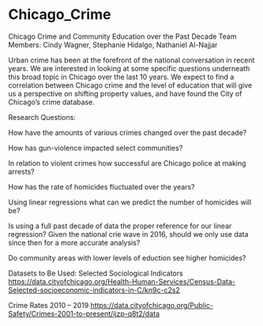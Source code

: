 # Chicago_Crime

Chicago Crime and Community Education over the Past Decade
Team Members: Cindy Wagner, Stephanie Hidalgo, Nathaniel Al-Najjar

Urban crime has been at the forefront of the national conversation in recent years. We are interested in looking at some specific questions underneath this broad topic in Chicago over the last 10 years. We expect to find a correlation between Chicago crime and the level of education  that will give us a perspective on shifting property values, and have found the City of Chicago’s crime database. 

Research Questions:

How have the amounts of various crimes changed over the past decade?

How has gun-violence impacted select communities?

In relation to violent crimes how successful are Chicago police at making arrests?

How has the rate of homicides fluctuated over the years?

Using linear regressions what can we predict the number of homicides will be?

Is using a full past decade of data the proper reference for our linear regression? Given the national crie wave in 2016, should we only use data since then for a more accurate analysis?

Do community areas with lower levels of eduction see higher homicides?


Datasets to Be Used:
Selected Sociological Indicators
https://data.cityofchicago.org/Health-Human-Services/Census-Data-Selected-socioeconomic-indicators-in-C/kn9c-c2s2

Crime Rates 2010 – 2019
https://data.cityofchicago.org/Public-Safety/Crimes-2001-to-present/ijzp-q8t2/data 

